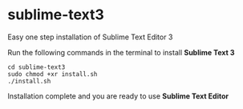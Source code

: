 # sublime-text3
Easy one step installation of Sublime Text Editor 3

Run the following commands in the terminal to install **Sublime Text 3**

    cd sublime-text3
    sudo chmod +xr install.sh
    ./install.sh

Installation complete and you are ready to use **Sublime Text Editor**

